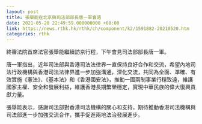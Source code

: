 ```yaml
---
layout: post
title: 張舉能在北京與司法部部長唐一軍會晤
date: 2021-05-20 22:49:59.000000000 +08:00
link: https://news.rthk.hk/rthk/ch/component/k2/1591882-20210520.htm
categories: rthk
---
```


終審法院首席法官張舉能繼續訪京行程，下午會見司法部部長唐一軍。

唐一軍指出，近年司法部與香港司法法律界一直保持良好合作和交流，希望內地司法行政機構與香港司法法律界進一步加強溝通，深化交流，共同為全面、準確、有效實施《憲法》、《基本法》和《香港國安法》，推動一國兩制事業行穩致遠，維護國家主權、安全和發展利益，維護香港長期繁榮穩定，實現中華民族的偉大復興貢獻力量。

張舉能表示，感謝司法部對香港司法機構的關心和支持，期待推動香港司法機構與司法部進一步加強交流合作，攜手促進兩地法治發展進步。
